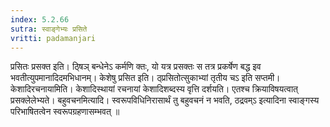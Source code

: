 ```yaml
---
index: 5.2.66
sutra: स्वाङ्गेभ्यः प्रसिते
vritti: padamanjari
---
```


 प्रसितः प्रसक्त इति। ठ्षिञ् बन्धेनेऽ कर्मणि क्तः, यो यत्र प्रसक्तः स तत्र प्रकर्षेण बद्ध इव भवतीत्युपमानादिदमभिधानम्। केशेषु प्रसित इति। ठ्प्रसितोत्सुकाभ्यां तृतीय चऽ इति सप्तमी। केशादिरचनायामिति। केशादिस्थायां रचनायां केशादिशब्दस्य वृत्ति दर्शयति। एतश्च क्रियाविषयत्वात् प्रसक्लेलेभ्यते। बहुवचनमित्यादि। स्वरूपविधिनिरासार्थं तु बहुवचनं न भवति, ठद्रवम्ऽ इत्यादिना स्वाङ्गस्य परिभाषितत्वेन स्वरूपग्रहणासम्भवत् ॥